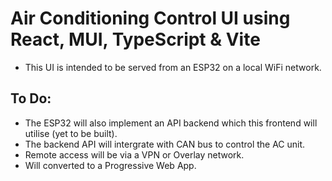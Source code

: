 # Air Conditioning Control UI using React, MUI, TypeScript & Vite

- This UI is intended to be served from an ESP32 on a local WiFi network.

## To Do:
- The ESP32 will also implement an API backend which this frontend will utilise (yet to be built).
- The backend API will intergrate with CAN bus to control the AC unit.
- Remote access will be via a VPN or Overlay network.
- Will converted to a Progressive Web App.
